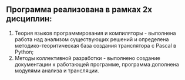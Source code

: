 ## Программа реализована в рамках 2х дисциплин: 
1. Теория языков программирования и компиляторы - выполнена работа над анализом существующих решений и определена методико-теоритическая база создания транслятора с Pascal в Python;
2. Методы коллективной разработки - выполнено создание документации к работающей программе, программа дополнена модулями анализа и трансляции.

